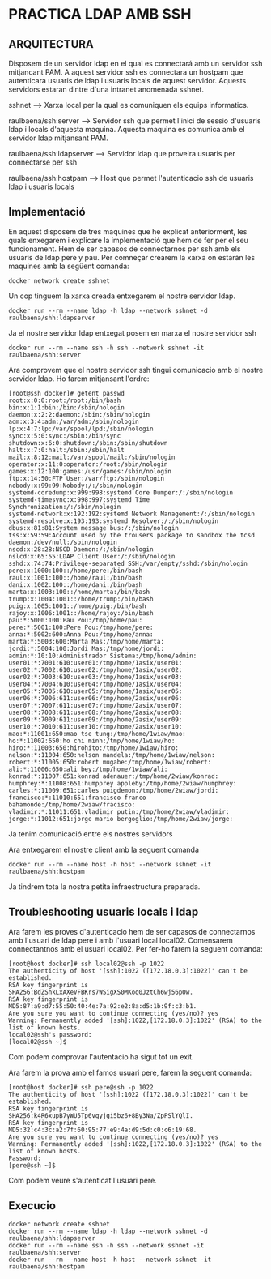 # PRACTICA LDAP AMB SSH

## ARQUITECTURA

Disposem de un servidor ldap en el qual es connectará amb un servidor ssh mitjancant PAM. A aquest servidor ssh es connectara un hostpam que autenticara usuaris de ldap i usuaris locals de aquest servidor. Aquests servidors estaran dintre d'una intranet anomenada sshnet.

sshnet --> Xarxa local per la qual es comuniquen els equips informatics.

raulbaena/ssh:server --> Servidor ssh que permet l'inici de sessio d'usuaris ldap i locals d'aquesta maquina. Aquesta maquina es comunica amb el servidor ldap mitjansant PAM.

raulbaena/ssh:ldapserver --> Servidor ldap que proveira usuaris per connectarse per ssh

raulbaena/ssh:hostpam --> Host que permet l'autenticacio ssh de usuaris ldap i usuaris locals


## Implementació

En aquest disposem de tres maquines que he explicat anteriorment, les quals enxegarem i explicare la implementació que hem de fer per el seu funcionament. Hem de ser capasos de connectarnos per ssh amb els usuaris de ldap pere y pau. Per comneçar crearem la xarxa on estarán les maquines amb la següent comanda:
```
docker network create sshnet
```
Un cop tinguem la xarxa creada entxegarem el nostre servidor ldap.
```
docker run --rm --name ldap -h ldap --network sshnet -d raulbaena/shh:ldapserver 
```
Ja el nostre servidor ldap entxegat posem en marxa el nostre servidor ssh
```
docker run --rm --name ssh -h ssh --network sshnet -it raulbaena/shh:server 
```
Ara comprovem que el nostre servidor ssh tingui comunicacio amb el nostre servidor ldap. Ho farem mitjansant l'ordre:
```
[root@ssh docker]# getent passwd
root:x:0:0:root:/root:/bin/bash
bin:x:1:1:bin:/bin:/sbin/nologin
daemon:x:2:2:daemon:/sbin:/sbin/nologin
adm:x:3:4:adm:/var/adm:/sbin/nologin
lp:x:4:7:lp:/var/spool/lpd:/sbin/nologin
sync:x:5:0:sync:/sbin:/bin/sync
shutdown:x:6:0:shutdown:/sbin:/sbin/shutdown
halt:x:7:0:halt:/sbin:/sbin/halt
mail:x:8:12:mail:/var/spool/mail:/sbin/nologin
operator:x:11:0:operator:/root:/sbin/nologin
games:x:12:100:games:/usr/games:/sbin/nologin
ftp:x:14:50:FTP User:/var/ftp:/sbin/nologin
nobody:x:99:99:Nobody:/:/sbin/nologin
systemd-coredump:x:999:998:systemd Core Dumper:/:/sbin/nologin
systemd-timesync:x:998:997:systemd Time Synchronization:/:/sbin/nologin
systemd-network:x:192:192:systemd Network Management:/:/sbin/nologin
systemd-resolve:x:193:193:systemd Resolver:/:/sbin/nologin
dbus:x:81:81:System message bus:/:/sbin/nologin
tss:x:59:59:Account used by the trousers package to sandbox the tcsd daemon:/dev/null:/sbin/nologin
nscd:x:28:28:NSCD Daemon:/:/sbin/nologin
nslcd:x:65:55:LDAP Client User:/:/sbin/nologin
sshd:x:74:74:Privilege-separated SSH:/var/empty/sshd:/sbin/nologin
pere:x:1000:100::/home/pere:/bin/bash
raul:x:1001:100::/home/raul:/bin/bash
dani:x:1002:100::/home/dani:/bin/bash
marta:x:1003:100::/home/marta:/bin/bash
trump:x:1004:1001::/home/trump:/bin/bash
puig:x:1005:1001::/home/puig:/bin/bash
rajoy:x:1006:1001::/home/rajoy:/bin/bash
pau:*:5000:100:Pau Pou:/tmp/home/pau:
pere:*:5001:100:Pere Pou:/tmp/home/pere:
anna:*:5002:600:Anna Pou:/tmp/home/anna:
marta:*:5003:600:Marta Mas:/tmp/home/marta:
jordi:*:5004:100:Jordi Mas:/tmp/home/jordi:
admin:*:10:10:Administrador Sistema:/tmp/home/admin:
user01:*:7001:610:user01:/tmp/home/1asix/user01:
user02:*:7002:610:user02:/tmp/home/1asix/user02:
user02:*:7003:610:user03:/tmp/home/1asix/user03:
user04:*:7004:610:user04:/tmp/home/1asix/user04:
user05:*:7005:610:user05:/tmp/home/1asix/user05:
user06:*:7006:611:user06:/tmp/home/2asix/user06:
user07:*:7007:611:user07:/tmp/home/2asix/user07:
user08:*:7008:611:user08:/tmp/home/2asix/user08:
user09:*:7009:611:user09:/tmp/home/2asix/user09:
user10:*:7010:611:user10:/tmp/home/2asix/user10:
mao:*:11001:650:mao tse tung:/tmp/home/1wiaw/mao:
ho:*:11002:650:ho chi minh:/tmp/home/1wiaw/ho:
hiro:*:11003:650:hirohito:/tmp/home/1wiaw/hiro:
nelson:*:11004:650:nelson mandela:/tmp/home/1wiaw/nelson:
robert:*:11005:650:robert mugabe:/tmp/home/1wiaw/robert:
ali:*:11006:650:ali bey:/tmp/home/1wiaw/ali:
konrad:*:11007:651:konrad adenauer:/tmp/home/2wiaw/konrad:
humphrey:*:11008:651:humpprey appleby:/tmp/home/2wiaw/humphrey:
carles:*:11009:651:carles puigdemon:/tmp/home/2wiaw/jordi:
francisco:*:11010:651:francisco franco bahamonde:/tmp/home/2wiaw/fracisco:
vladimir:*:11011:651:vladimir putin:/tmp/home/2wiaw/vladimir:
jorge:*:11012:651:jorge mario bergoglio:/tmp/home/2wiaw/jorge:
```
Ja tenim comunicació entre els nostres servidors

Ara entxegarem el nostre client amb la seguent comanda
```
docker run --rm --name host -h host --network sshnet -it raulbaena/shh:hostpam 
```
Ja tindrem tota la nostra petita infraestructura preparada.

## Troubleshooting usuaris locals i ldap

Ara farem les proves d'autenticacio hem de ser capasos de connectarnos amb l'usuari de ldap pere i amb l'usuari local local02.
Comensarem connectantnos amb el usuari local02. Per fer-ho farem la seguent comanda:
```
[root@host docker]# ssh local02@ssh -p 1022
The authenticity of host '[ssh]:1022 ([172.18.0.3]:1022)' can't be established.
RSA key fingerprint is SHA256:BdZShkLxAXeVFBKrs7WSigXS0MKoq0JztCh6wj56p0w.
RSA key fingerprint is MD5:87:a9:d7:55:50:40:4e:7a:92:e2:8a:d5:1b:9f:c3:b1.
Are you sure you want to continue connecting (yes/no)? yes
Warning: Permanently added '[ssh]:1022,[172.18.0.3]:1022' (RSA) to the list of known hosts.
local02@ssh's password: 
[local02@ssh ~]$ 
```
Com podem comprovar l'autentacio ha sigut tot un exit. 

Ara farem la prova amb el famos usuari pere, farem la seguent comanda:
```
[root@host docker]# ssh pere@ssh -p 1022
The authenticity of host '[ssh]:1022 ([172.18.0.3]:1022)' can't be established.
RSA key fingerprint is SHA256:k4R6xupB7yWU5Tp6vqyjgi5bz6+8By3Na/ZpPSlYQlI.
RSA key fingerprint is MD5:32:c4:3c:a2:7f:60:95:77:e9:4a:d9:5d:c0:c6:19:68.
Are you sure you want to continue connecting (yes/no)? yes
Warning: Permanently added '[ssh]:1022,[172.18.0.3]:1022' (RSA) to the list of known hosts.
Password: 
[pere@ssh ~]$ 
```
Com podem veure s'autenticat l'usuari pere.

## Execucio
```
docker network create sshnet
docker run --rm --name ldap -h ldap --network sshnet -d raulbaena/shh:ldapserver 
docker run --rm --name ssh -h ssh --network sshnet -it raulbaena/shh:server 
docker run --rm --name host -h host --network sshnet -it raulbaena/shh:hostpam
```





